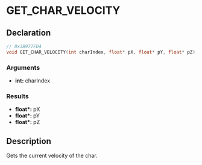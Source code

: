 # GET_CHAR_VELOCITY

## Declaration
```cpp
// 0x3B977FD4
void GET_CHAR_VELOCITY(int charIndex, float* pX, float* pY, float* pZ);
```

### Arguments
- **int:** charIndex

### Results
- **float\*:** pX
- **float\*:** pY
- **float\*:** pZ

## Description
Gets the current velocity of the char.